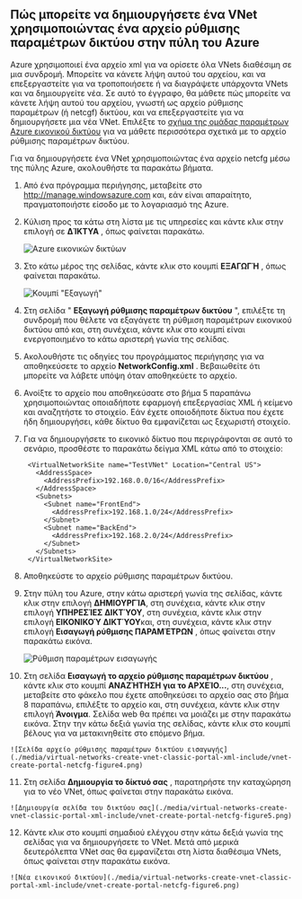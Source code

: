 ## <a name="how-to-create-a-vnet-using-a-network-config-file-in-the-azure-portal"></a>Πώς μπορείτε να δημιουργήσετε ένα VNet χρησιμοποιώντας ένα αρχείο ρύθμισης παραμέτρων δικτύου στην πύλη του Azure

Azure χρησιμοποιεί ένα αρχείο xml για να ορίσετε όλα VNets διαθέσιμη σε μια συνδρομή. Μπορείτε να κάνετε λήψη αυτού του αρχείου, και να επεξεργαστείτε για να τροποποιήσετε ή να διαγράψετε υπάρχοντα VNets και να δημιουργείτε νέα. Σε αυτό το έγγραφο, θα μάθετε πώς μπορείτε να κάνετε λήψη αυτού του αρχείου, γνωστή ως αρχείο ρύθμισης παραμέτρων (ή netcgf) δικτύου, και να επεξεργαστείτε για να δημιουργήσετε μια νέα VNet. Επιλέξτε το [σχήμα της ομάδας παραμέτρων Azure εικονικού δικτύου](https://msdn.microsoft.com/library/azure/jj157100.aspx) για να μάθετε περισσότερα σχετικά με το αρχείο ρύθμισης παραμέτρων δικτύου.

Για να δημιουργήσετε ένα VNet χρησιμοποιώντας ένα αρχείο netcfg μέσω της πύλης Azure, ακολουθήστε τα παρακάτω βήματα.

1. Από ένα πρόγραμμα περιήγησης, μεταβείτε στο http://manage.windowsazure.com και, εάν είναι απαραίτητο, πραγματοποιήστε είσοδο με το λογαριασμό της Azure.
2. Κύλιση προς τα κάτω στη λίστα με τις υπηρεσίες και κάντε κλικ στην επιλογή σε **ΔΊΚΤΥΑ** , όπως φαίνεται παρακάτω.

    ![Azure εικονικών δικτύων](./media/virtual-networks-create-vnet-classic-portal-xml-include/vnet-create-portal-netcfg-figure1.gif)

3. Στο κάτω μέρος της σελίδας, κάντε κλικ στο κουμπί **ΕΞΑΓΩΓΉ** , όπως φαίνεται παρακάτω.

    ![Κουμπί "Εξαγωγή"](./media/virtual-networks-create-vnet-classic-portal-xml-include/vnet-create-portal-netcfg-figure2.png)

4. Στη σελίδα " **Εξαγωγή ρύθμισης παραμέτρων δικτύου** ", επιλέξτε τη συνδρομή που θέλετε να εξαγάγετε τη ρύθμιση παραμέτρων εικονικού δικτύου από και, στη συνέχεια, κάντε κλικ στο κουμπί είναι ενεργοποιημένο το κάτω αριστερή γωνία της σελίδας.
5. Ακολουθήστε τις οδηγίες του προγράμματος περιήγησης για να αποθηκεύσετε το αρχείο **NetworkConfig.xml** . Βεβαιωθείτε ότι μπορείτε να λάβετε υπόψη όταν αποθηκεύετε το αρχείο.
6. Ανοίξτε το αρχείο που αποθηκεύσατε στο βήμα 5 παραπάνω χρησιμοποιώντας οποιαδήποτε εφαρμογή επεξεργασίας XML ή κείμενο και αναζητήστε το **<VirtualNetworkSites>** στοιχείο. Εάν έχετε οποιοδήποτε δίκτυα που έχετε ήδη δημιουργήσει, κάθε δίκτυο θα εμφανίζεται ως ξεχωριστή **<VirtualNetworkSite>** στοιχείο.
7. Για να δημιουργήσετε το εικονικό δίκτυο που περιγράφονται σε αυτό το σενάριο, προσθέστε το παρακάτω δείγμα XML κάτω από το **<VirtualNetworkSites>** στοιχείο:

        <VirtualNetworkSite name="TestVNet" Location="Central US">
          <AddressSpace>
            <AddressPrefix>192.168.0.0/16</AddressPrefix>
          </AddressSpace>
          <Subnets>
            <Subnet name="FrontEnd">
              <AddressPrefix>192.168.1.0/24</AddressPrefix>
            </Subnet>
            <Subnet name="BackEnd">
              <AddressPrefix>192.168.2.0/24</AddressPrefix>
            </Subnet>
          </Subnets>
        </VirtualNetworkSite>

8.  Αποθηκεύστε το αρχείο ρύθμισης παραμέτρων δικτύου.
9.  Στην πύλη του Azure, στην κάτω αριστερή γωνία της σελίδας, κάντε κλικ στην επιλογή **ΔΗΜΙΟΥΡΓΊΑ**, στη συνέχεια, κάντε κλικ στην επιλογή **ΥΠΗΡΕΣΊΕΣ ΔΙΚΤΎΟΥ**, στη συνέχεια, κάντε κλικ στην επιλογή **ΕΙΚΟΝΙΚΟΎ ΔΙΚΤΎΟΥ**και, στη συνέχεια, κάντε κλικ στην επιλογή **Εισαγωγή ρύθμισης ΠΑΡΑΜΈΤΡΩΝ** , όπως φαίνεται στην παρακάτω εικόνα.

    ![Ρύθμιση παραμέτρων εισαγωγής](./media/virtual-networks-create-vnet-classic-portal-xml-include/vnet-create-portal-netcfg-figure3.gif)

10.  Στη σελίδα **Εισαγωγή το αρχείο ρύθμισης παραμέτρων δικτύου** , κάντε κλικ στο κουμπί **ΑΝΑΖΉΤΗΣΗ για το ΑΡΧΕΊΟ...**, στη συνέχεια, μεταβείτε στο φάκελο που έχετε αποθηκεύσει το αρχείο σας στο βήμα 8 παραπάνω, επιλέξτε το αρχείο και, στη συνέχεια, κάντε κλικ στην επιλογή **Άνοιγμα**. Σελίδα web θα πρέπει να μοιάζει με στην παρακάτω εικόνα. Στην την κάτω δεξιά γωνία της σελίδας, κάντε κλικ στο κουμπί βέλους για να μετακινηθείτε στο επόμενο βήμα.

    ![Σελίδα αρχείο ρύθμισης παραμέτρων δικτύου εισαγωγής](./media/virtual-networks-create-vnet-classic-portal-xml-include/vnet-create-portal-netcfg-figure4.png)

11.   Στη σελίδα **Δημιουργία το δίκτυό σας** , παρατηρήστε την καταχώρηση για το νέο VNet, όπως φαίνεται στην παρακάτω εικόνα.

    ![Δημιουργία σελίδα του δικτύου σας](./media/virtual-networks-create-vnet-classic-portal-xml-include/vnet-create-portal-netcfg-figure5.png)

12.   Κάντε κλικ στο κουμπί σημαδιού ελέγχου στην κάτω δεξιά γωνία της σελίδας για να δημιουργήσετε το VNet. Μετά από μερικά δευτερόλεπτα VNet σας θα εμφανίζεται στη λίστα διαθέσιμα VNets, όπως φαίνεται στην παρακάτω εικόνα.

    ![Νέα εικονικού δικτύου](./media/virtual-networks-create-vnet-classic-portal-xml-include/vnet-create-portal-netcfg-figure6.png)